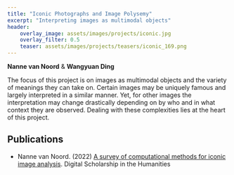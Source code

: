 ```yaml
---
title: "Iconic Photographs and Image Polysemy"
excerpt: "Interpreting images as multimodal objects"
header:
    overlay_image: assets/images/projects/iconic.jpg
    overlay_filter: 0.5 
    teaser: assets/images/projects/teasers/iconic_169.png
---
```


__Nanne van Noord__ & __Wangyuan Ding__

The focus of this project is on images as multimodal objects and the variety of meanings they can take on. Certain images may be uniquely famous and largely interpreted in a similar manner.
Yet, for other images the interpretation may change drastically depending on by who and in what context they are observed. Dealing with these complexities lies at the heart of this project.

## Publications
- Nanne van Noord. (2022) [A survey of computational methods for iconic image analysis](https://doi.org/10.1093/llc/fqac003). Digital Scholarship in the Humanities
